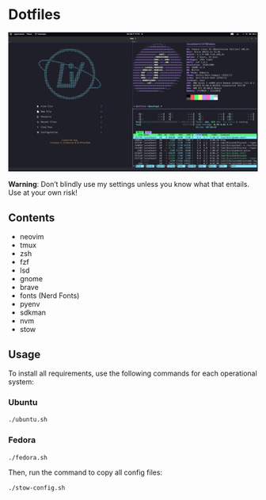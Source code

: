 # Dotfiles

![setup screenshot](./assets/setup.png)


**Warning**: Don’t blindly use my settings unless you know what that entails. Use at your own risk!

## Contents

- neovim
- tmux
- zsh
- fzf
- lsd
- gnome
- brave
- fonts (Nerd Fonts)
- pyenv
- sdkman
- nvm
- stow

## Usage

To install all requirements, use the following commands for each operational system:

### Ubuntu

```sh
./ubuntu.sh
```

### Fedora

```sh
./fedora.sh
```

Then, run the command to copy all config files:

```sh
./stow-config.sh
```
